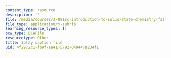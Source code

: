 ```yaml
---
content_type: resource
description: ''
file: /media/courses/3-091sc-introduction-to-solid-state-chemistry-fall-2010/4f2972c1fb9fea415792049447a234f1_uCK1z-h7Jbc.srt
file_type: application/x-subrip
learning_resource_types: []
ocw_type: OCWFile
resourcetype: Other
title: 3play caption file
uid: 4f2972c1-fb9f-ea41-5792-049447a234f1
---
```

